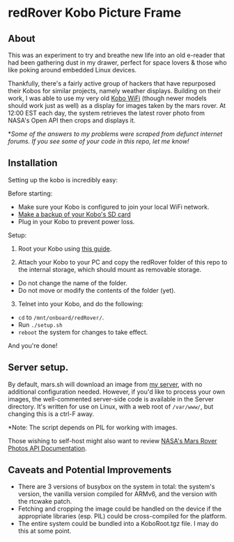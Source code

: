 # redRover Kobo Picture Frame

## About

This was an experiment to try and breathe new life into an old e-reader that had been gathering dust in my drawer, perfect for space lovers & those who like poking around embedded Linux devices.

Thankfully, there's a fairly active group of hackers that have repurposed their Kobos for similar projects, namely weather displays. Building on their work, I was able to use my very old [Kobo WiFi](http://www.kobobooks.com/wifi) 
(though newer models should work just as well) as a display for images taken by the mars rover. At 12:00 EST each day, the system retrieves the latest rover photo from NASA's Open API then crops and displays it. 

**Some of the answers to my problems were scraped from defunct internet forums. If you see some of your code in this repo, let me know!*

## Installation

Setting up the kobo is incredibly easy: 

Before starting:

  - Make sure your Kobo is configured to join your local WiFi network.
  - [Make a backup of your Kobo's SD card](http://blog.ringerc.id.au/2011/01/taking-disk-image-of-kobo-wifi-without.html)
  - Plug in your Kobo to prevent power loss.

Setup:

1. Root your Kobo using [this guide](http://wiki.mobileread.com/wiki/Kobo_WiFi_Hacking).

2. Attach your Kobo to your PC and copy the redRover folder of this repo to the internal storage, which should mount as removable storage.
  - Do not change the name of the folder.
  - Do not move or modify the contents of the folder (yet).

3. Telnet into your Kobo, and do the following: 
  - `cd` to `/mnt/onboard/redRover/`. 
  - Run `./setup.sh`
  - `reboot` the system for changes to take effect.

And you're done!

## Server setup.

By default, mars.sh will download an image from [my server](https://www.ctis.me/mars/), with no additional configuration needed. However, if you'd like to process your own images, the well-commented server-side 
code is available in the Server directory. It's written for use on Linux, with a web root of `/var/www/`, but changing this is a ctrl-F away. 

*Note: The script depends on PIL for working with images.

Those wishing to self-host might also want to review [NASA's Mars Rover Photos API Documentation](https://api.nasa.gov/api.html#MarsPhotos).

## Caveats and Potential Improvements

  - There are 3 versions of busybox on the system in total: the system's version, the vanilla version compiled for ARMv6, and the version with the rtcwake patch.
  - Fetching and cropping the image could be handled on the device if the appropriate libraries (esp. PIL) could be cross-compiled for the platform. 
  - The entire system could be bundled into a KoboRoot.tgz file. I may do this at some point. 
